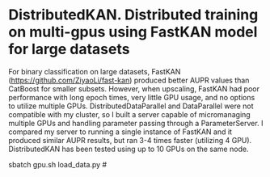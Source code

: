 # DistributedKAN. Distributed training on multi-gpus using FastKAN model for large datasets
For binary classification on large datasets, FastKAN (https://github.com/ZiyaoLi/fast-kan) produced better AUPR values than CatBoost for smaller subsets. However, when upscaling, FastKAN had poor performance with long epoch times, very little GPU usage, and no options to utilize multiple GPUs. DistributedDataParallel and DataParallel were not compatible with my cluster, so I built a server capable of micromanaging multiple GPUs and handling parameter passing through a ParameterServer. I compared my server to running a single instance of FastKAN and it produced similar AUPR results, but ran 3-4 times faster (utilizing 4 GPU). DistributedKAN has been tested using up to 10 GPUs on the same node.

sbatch gpu.sh load_data.py #
#  
# 
#
# 
